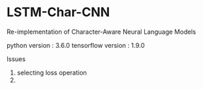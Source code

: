 # LSTM-Char-CNN
Re-implementation of Character-Aware Neural Language Models

python version : 3.6.0
tensorflow version : 1.9.0

Issues
1. selecting loss operation
2. 
